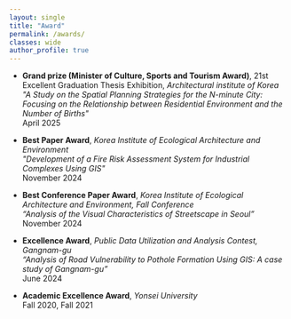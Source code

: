 ```yaml
---
layout: single
title: "Award"
permalink: /awards/
classes: wide
author_profile: true
---
```




- **Grand prize (Minister of Culture, Sports and Tourism Award)**, 21st Excellent Graduation Thesis Exhibition, *Architectural institute of Korea*  
  *"A Study on the Spatial Planning Strategies for the N-minute City: Focusing on the Relationship between Residential Environment and the Number of Births"*  
  April 2025 

- **Best Paper Award**, *Korea Institute of Ecological Architecture and Environment*  
  *"Development of a Fire Risk Assessment System for Industrial Complexes Using GIS"*  
  November 2024

- **Best Conference Paper Award**, *Korea Institute of Ecological Architecture and Environment, Fall Conference*  
  *“Analysis of the Visual Characteristics of Streetscape in Seoul”*  
  November 2024

- **Excellence Award**, *Public Data Utilization and Analysis Contest, Gangnam-gu*  
  *“Analysis of Road Vulnerability to Pothole Formation Using GIS: A case study of Gangnam-gu”*  
  June 2024

- **Academic Excellence Award**, *Yonsei University*  
  Fall 2020, Fall 2021


